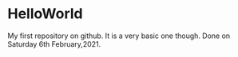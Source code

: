# HelloWorld
My first repository on github. It is a very basic one though. Done on Saturday 6th February,2021.
